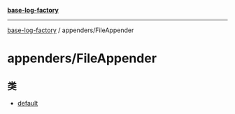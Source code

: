[**base-log-factory**](../../index.md)

***

[base-log-factory](../../index.md) / appenders/FileAppender

# appenders/FileAppender

## 类

- [default](classes/default.md)
